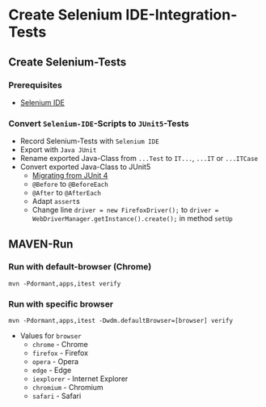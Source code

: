 # Create Selenium IDE-Integration-Tests

## Create Selenium-Tests

### Prerequisites

* [Selenium IDE](https://www.selenium.dev/selenium-ide/)

### Convert `Selenium-IDE`-Scripts to `JUnit5`-Tests

* Record Selenium-Tests with `Selenium IDE`
* Export with `Java JUnit`
* Rename exported Java-Class from `...Test` to `IT...`, `...IT` or `...ITCase`
* Convert exported Java-Class to JUnit5
  * [Migrating from JUnit 4](https://junit.org/junit5/docs/current/user-guide/#migrating-from-junit4)
  * `@Before` to `@BeforeEach`
  * `@After` to `@AfterEach`
  * Adapt `assert`s
  * Change line `driver = new FirefoxDriver();` to `driver = WebDriverManager.getInstance().create();` in method `setUp`

## MAVEN-Run

### Run with default-browser (Chrome)

`mvn -Pdormant,apps,itest verify`

### Run with specific browser

`mvn -Pdormant,apps,itest -Dwdm.defaultBrowser=[browser] verify`

* Values for `browser`
  * `chrome` - Chrome
  * `firefox` - Firefox
  * `opera` - Opera
  * `edge` - Edge
  * `iexplorer` - Internet Explorer
  * `chromium` - Chromium
  * `safari` - Safari
